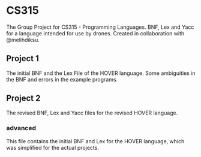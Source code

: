 # CS315
The Group Project for CS315 - Programming Languages.
BNF, Lex and Yacc for a language intended for use by drones.
Created in collaboration with @melihdiksu.

## Project 1 
The initial BNF and the Lex File of the HOVER language. 
Some ambiguities in the BNF and errors in the example programs.  

## Project 2
The revised BNF, Lex and Yacc files for the revised HOVER language.

### advanced
This file contains the initial BNF and Lex for the HOVER language, which was simplified for the actual projects.
